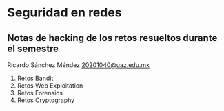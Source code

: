 # Seguridad en redes

## Notas de hacking de los retos resueltos durante el semestre

Ricardo Sánchez Méndez
20201040@uaz.edu.mx

1. Retos Bandit
2. Retos Web Exploitation
3. Retos Forensics
4. Retos Cryptography